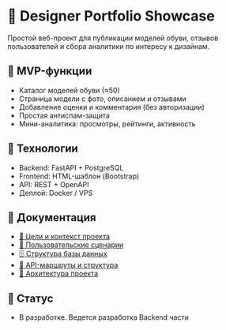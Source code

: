 # 👠 Designer Portfolio Showcase

Простой веб-проект для публикации моделей обуви, отзывов пользователей и сбора аналитики по интересу к дизайнам.

## 🚀 MVP-функции

- Каталог моделей обуви (≈50)
- Страница модели с фото, описанием и отзывами
- Добавление оценки и комментария (без авторизации)
- Простая антиспам-защита
- Мини-аналитика: просмотры, рейтинги, активность

## 🧰 Технологии

- Backend: FastAPI + PostgreSQL
- Frontend: HTML-шаблон (Bootstrap)
- API: REST + OpenAPI
- Деплой: Docker / VPS

## 📁 Документация

- [📄 Цели и контекст проекта](docs/business-goals.md)
- [👤 Пользовательские сценарии](docs/User_Story/user-stories.md)
- [🗄️ Структура базы данных](docs/database/DB_README.md)
- [🧩 API-маршруты и структура](docs/API/API_README.md)
- [🧱 Архитектура проекта](docs/architecture.md)

## 📌 Статус

- В разработке. Ведется разработка Backend части
